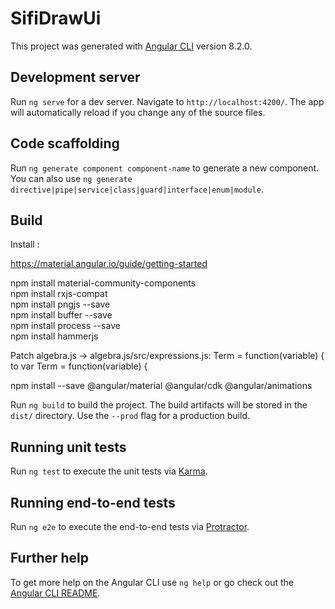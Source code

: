 # SifiDrawUi

This project was generated with [Angular CLI](https://github.com/angular/angular-cli) version 8.2.0.

## Development server

Run `ng serve` for a dev server. Navigate to `http://localhost:4200/`. The app will automatically reload if you change any of the source files.

## Code scaffolding

Run `ng generate component component-name` to generate a new component. You can also use `ng generate directive|pipe|service|class|guard|interface|enum|module`.

## Build
Install : <br>

https://material.angular.io/guide/getting-started <br>

npm install material-community-components <br>
npm install rxjs-compat<br>
npm install pngjs  --save<br>
npm install buffer --save <br>
npm install process --save <br>
npm install hammerjs <br>


Patch algebra.js -> algebra.js/src/expressions.js: Term = function(variable) { to var Term = function(variable) { <br>


npm install --save @angular/material @angular/cdk @angular/animations

Run `ng build` to build the project. The build artifacts will be stored in the `dist/` directory. Use the `--prod` flag for a production build.

## Running unit tests

Run `ng test` to execute the unit tests via [Karma](https://karma-runner.github.io).

## Running end-to-end tests

Run `ng e2e` to execute the end-to-end tests via [Protractor](http://www.protractortest.org/).

## Further help

To get more help on the Angular CLI use `ng help` or go check out the [Angular CLI README](https://github.com/angular/angular-cli/blob/master/README.md).
